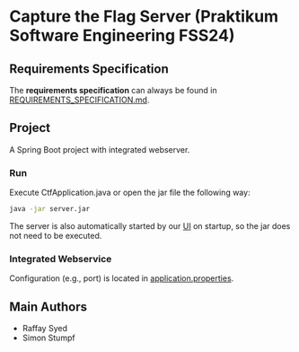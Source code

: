 # Capture the Flag Server (Praktikum Software Engineering FSS24)

## Requirements Specification

The **requirements specification** can always be found in [REQUIREMENTS_SPECIFICATION.md](REQUIREMENTS_SPECIFICATION.md).

## Project

A Spring Boot project with integrated webserver.

### Run

Execute CtfApplication.java or open the jar file the following way:  
```bash
java -jar server.jar
```
The server is also automatically started by our [UI](https://github.com/sephdoto/CaptureTheFlag) on startup, so the jar does not need to be executed.  

### Integrated Webservice

Configuration (e.g., port) is located in [application.properties](src%2Fmain%2Fresources%2Fapplication.properties).

## Main Authors 
- Raffay Syed
- Simon Stumpf
